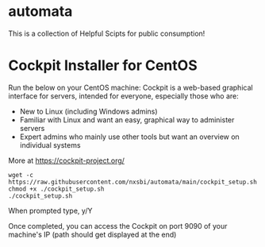 # automata
This is a collection of Helpful Scipts for public consumption! 

# Cockpit Installer for CentOS 
Run the below on your CentOS machine:
Cockpit is a web-based graphical interface for servers, intended for everyone, especially those who are:
- New to Linux (including Windows admins)
- Familiar with Linux and want an easy, graphical way to administer servers 
- Expert admins who mainly use other tools but want an overview on individual systems 

More at https://cockpit-project.org/

```
wget -c https://raw.githubusercontent.com/nxsbi/automata/main/cockpit_setup.sh
chmod +x ./cockpit_setup.sh
./cockpit_setup.sh
```

When prompted type, y/Y <Enter>

Once completed, you can access the Cockpit on port 9090 of your machine's IP (path should get displayed at the end)
  
